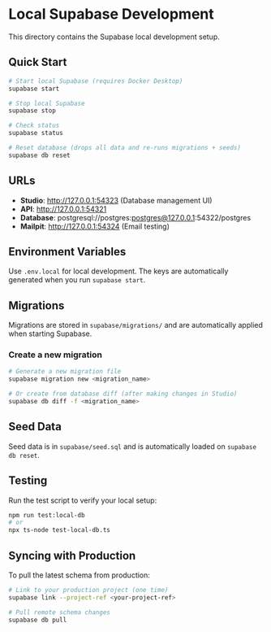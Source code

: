 # Local Supabase Development

This directory contains the Supabase local development setup.

## Quick Start

```bash
# Start local Supabase (requires Docker Desktop)
supabase start

# Stop local Supabase
supabase stop

# Check status
supabase status

# Reset database (drops all data and re-runs migrations + seeds)
supabase db reset
```

## URLs

- **Studio**: http://127.0.0.1:54323 (Database management UI)
- **API**: http://127.0.0.1:54321
- **Database**: postgresql://postgres:postgres@127.0.0.1:54322/postgres
- **Mailpit**: http://127.0.0.1:54324 (Email testing)

## Environment Variables

Use `.env.local` for local development. The keys are automatically generated when you run `supabase start`.

## Migrations

Migrations are stored in `supabase/migrations/` and are automatically applied when starting Supabase.

### Create a new migration

```bash
# Generate a new migration file
supabase migration new <migration_name>

# Or create from database diff (after making changes in Studio)
supabase db diff -f <migration_name>
```

## Seed Data

Seed data is in `supabase/seed.sql` and is automatically loaded on `supabase db reset`.

## Testing

Run the test script to verify your local setup:

```bash
npm run test:local-db
# or
npx ts-node test-local-db.ts
```

## Syncing with Production

To pull the latest schema from production:

```bash
# Link to your production project (one time)
supabase link --project-ref <your-project-ref>

# Pull remote schema changes
supabase db pull
```
